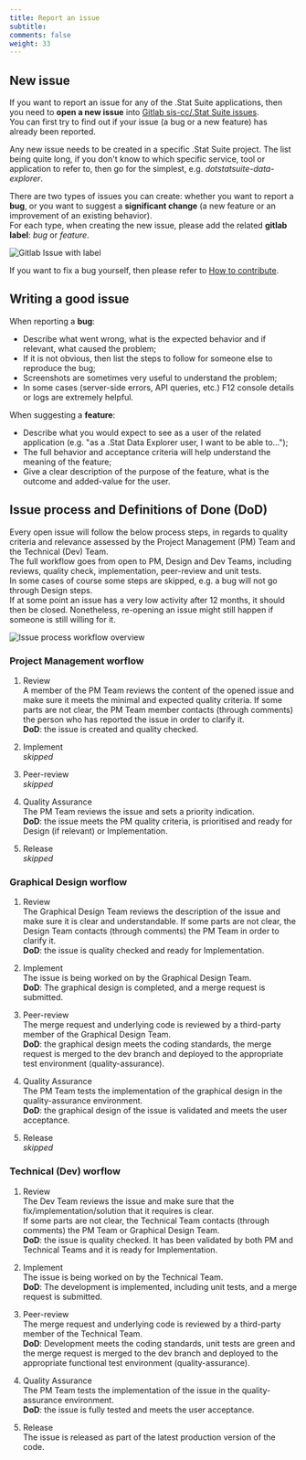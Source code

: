 ```yaml
---
title: Report an issue
subtitle: 
comments: false
weight: 33
---
```




## New issue
If you want to report an issue for any of the .Stat Suite applications, then you need to **open a new issue** into [Gitlab sis-cc/.Stat Suite issues](https://gitlab.com/groups/sis-cc/.stat-suite/-/issues).<br>
You can first try to find out if your issue (a bug or a new feature) has already been reported.<br>

Any new issue needs to be created in a specific .Stat Suite project. The list being quite long, if you don't know to which specific service, tool or application to refer to, then go for the simplest, e.g. *dotstatsuite-data-explorer*.<br>

There are two types of issues you can create: whether you want to report a **bug**, or you want to suggest a **significant change** (a new feature or an improvement of an existing behavior).<br>
For each type, when creating the new issue, please add the related **gitlab label**: *bug* or *feature*. <br>

![Gitlab Issue with label](/images/GitlabIssueLabel.png)

If you want to fix a bug yourself, then please refer to [How to contribute](https://sis-cc.gitlab.io/dotstatsuite-documentation/page/contributing/how-to-contribute/).<br>

## Writing a good issue
When reporting a **bug**:<br>
 - Describe what went wrong, what is the expected behavior and if relevant, what caused the problem;<br>
 - If it is not obvious, then list the steps to follow for someone else to reproduce the bug;<br>
 - Screenshots are sometimes very useful to understand the problem;<br>
 - In some cases (server-side errors, API queries, etc.) F12 console details or logs are extremely helpful.<br>

When suggesting a **feature**:<br>
 - Describe what you would expect to see as a user of the related application (e.g. "as a .Stat Data Explorer user, I want to be able to...");<br>
 - The full behavior and acceptance criteria will help understand the meaning of the feature;<br>
 - Give a clear description of the purpose of the feature, what is the outcome and added-value for the user.<br>

## Issue process and Definitions of Done (DoD)
Every open issue will follow the below process steps, in regards to quality criteria and relevance assessed by the Project Management (PM) Team and the Technical (Dev) Team.<br>
The full workflow goes from open to PM, Design and Dev Teams, including reviews, quality check, implementation, peer-review and unit tests.<br>
In some cases of course some steps are skipped, e.g. a bug will not go through Design steps.<br>
If at some point an issue has a very low activity after 12 months, it should then be closed. Nonetheless, re-opening an issue might still happen if someone is still willing for it.<br>

<!---```mermaid
sequenceDiagram;
open->>PM: all issues;
PM->>Design: some features;
PM->>Dev: all issues without design;
Design->>Dev: all features with design;
Dev-xclosed: all issues;
PM--xclosed: some issues;
```--->


![Issue process workflow overview](/images/IssueProcessWorkflow.png)


### Project Management worflow
1. Review<br>
A member of the PM Team reviews the content of the opened issue and make sure it meets the minimal and expected quality criteria. If some parts are not clear, the PM Team member contacts (through comments) the person who has reported the issue in order to clarify it.<br>
**DoD**: the issue is created and quality checked.<br>

2. Implement<br>
_skipped_

3. Peer-review<br>
_skipped_

4. Quality Assurance<br>
The PM Team reviews the issue and sets a priority indication.<br>
**DoD**: the issue meets the PM quality criteria, is prioritised and ready for Design (if relevant) or Implementation.<br>

5. Release<br>
_skipped_

### Graphical Design worflow
1. Review<br>
The Graphical Design Team reviews the description of the issue and make sure it is clear and understandable. If some parts are not clear, the Design Team contacts (through comments) the PM Team in order to clarify it.<br>
**DoD**: the issue is quality checked and ready for Implementation.<br>

2. Implement<br>
The issue is being worked on by the Graphical Design Team.<br>
**DoD**: The graphical design is completed, and a merge request is submitted.<br>

3. Peer-review<br>
The merge request and underlying code is reviewed by a third-party member of the Graphical Design Team.<br>
**DoD**: the graphical design meets the coding standards, the merge request is merged to the dev branch and deployed to the appropriate test environment (quality-assurance).<br>

4. Quality Assurance<br>
The PM Team tests the implementation of the graphical design in the quality-assurance environment.<br>
**DoD**: the graphical design of the issue is validated and meets the user acceptance.<br>

5. Release<br>
_skipped_

### Technical (Dev) worflow
1. Review<br>
The Dev Team reviews the issue and make sure that the fix/implementation/solution that it requires is clear.<br>
If some parts are not clear, the Technical Team contacts (through comments) the PM Team or Graphical Design Team.<br>
**DoD**: the issue is quality checked. It has been validated by both PM and Technical Teams and it is ready for Implementation.<br>

2. Implement<br>
The issue is being worked on by the Technical Team.<br>
**DoD**: The development is implemented, including unit tests, and a merge request is submitted.<br>

3. Peer-review<br>
The merge request and underlying code is reviewed by a third-party member of the Technical Team.<br>
**DoD**: Development meets the coding standards, unit tests are green and the merge request is merged to the dev branch and deployed to the appropriate functional test environment (quality-assurance).<br>

4. Quality Assurance<br>
The PM Team tests the implementation of the issue in the quality-assurance environment.<br>
**DoD**: the issue is fully tested and meets the user acceptance.<br>

5. Release<br>
The issue is released as part of the latest production version of the code.<br>
